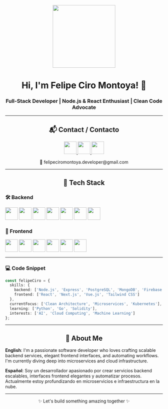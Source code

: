 <p align="center">
  <img src="https://i.postimg.cc/ydkR2sLS/imagen.png" height="200" />
</p>

<h1 align="center">Hi, I'm Felipe Ciro Montoya! 👋</h1>
<h3 align="center">Full-Stack Developer | Node.js & React Enthusiast | Clean Code Advocate</h3>

---

<h2 align="center">📬 Contact / Contacto</h2>

<p align="center">
  <a href="https://www.linkedin.com/in/felipe-ciro-montoya/">
    <img src="https://www.vectorlogo.zone/logos/linkedin/linkedin-icon.svg" height="40" />
  </a>
  <a href="https://api.whatsapp.com/send/?phone=573148814074&text=Hola,%20Felipe">
    <img src="https://www.vectorlogo.zone/logos/whatsapp/whatsapp-tile.svg" height="40" />
  </a>
  <a href="mailto:felipeciromontoya.developer@gmail.com">
    <img src="https://www.vectorlogo.zone/logos/gmail/gmail-icon.svg" height="40" />
  </a>
</p>

<p align="center">📧 felipeciromontoya.developer@gmail.com</p>

---

<h2 align="center">🧠 Tech Stack</h2>

### 🛠️ Backend

<p>
  <img src="https://profilinator.rishav.dev/skills-assets/javascript-original.svg" height="40" />
  <img src="https://profilinator.rishav.dev/skills-assets/typescript-original.svg" height="40" />
  <img src="https://profilinator.rishav.dev/skills-assets/nodejs-original-wordmark.svg" height="40" />
  <img src="https://profilinator.rishav.dev/skills-assets/express-original-wordmark.svg" height="40" />
  <img src="https://profilinator.rishav.dev/skills-assets/postgresql-original-wordmark.svg" height="40" />
  <img src="https://profilinator.rishav.dev/skills-assets/mongodb-original-wordmark.svg" height="40" />
  <img src="https://profilinator.rishav.dev/skills-assets/firebase.png" height="40" />
</p>

### 🎨 Frontend

<p>
  <img src="https://profilinator.rishav.dev/skills-assets/react-original-wordmark.svg" height="40" />
  <img src="https://profilinator.rishav.dev/skills-assets/nextjs.png" height="40" />
  <img src="https://profilinator.rishav.dev/skills-assets/vuejs-original-wordmark.svg" height="40" />
  <img src="https://profilinator.rishav.dev/skills-assets/tailwindcss.svg" height="40" />
  <img src="https://profilinator.rishav.dev/skills-assets/css3-original-wordmark.svg" height="40" />
  <img src="https://profilinator.rishav.dev/skills-assets/html5-original-wordmark.svg" height="40" />
</p>

---

### 💻 Code Snippet

```ts
const felipeCiro = {
  skills: {
    backend: ['Node.js', 'Express', 'PostgreSQL', 'MongoDB', 'Firebase'],
    frontend: ['React', 'Next.js', 'Vue.js', 'Tailwind CSS']
  },
  currentFocus: ['Clean Architecture', 'Microservices', 'Kubernetes'],
  learning: ['Python', 'Go', 'Solidity'],
  interests: ['AI', 'Cloud Computing', 'Machine Learning']
};
```

---

<h2 align="center">🧔 About Me</h2>

**English**: I'm a passionate software developer who loves crafting scalable backend services, elegant frontend interfaces, and automating workflows. I'm currently diving deep into microservices and cloud infrastructure.

**Español**: Soy un desarrollador apasionado por crear servicios backend escalables, interfaces frontend elegantes y automatizar procesos. Actualmente estoy profundizando en microservicios e infraestructura en la nube.

---

<p align="center">✨ Let's build something amazing together ✨</p>
